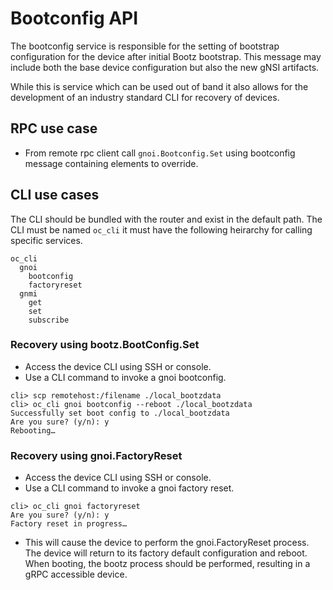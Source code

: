 # Bootconfig API

The bootconfig service is responsible for the setting of bootstrap configuration for the device after initial Bootz bootstrap.
This message may include both the base device configuration but also the new gNSI artifacts.

While this is service which can be used out of band it also allows for the development of an industry standard CLI for recovery
of devices.

## RPC use case

* From remote rpc client call `gnoi.Bootconfig.Set` using bootconfig message containing elements to override.

## CLI use cases

The CLI should be bundled with the router and exist in the default path.
The CLI must be named `oc_cli` it must have the following heirarchy for calling specific services.

```
oc_cli
  gnoi
    bootconfig
    factoryreset
  gnmi
    get
    set
    subscribe
```

### Recovery using bootz.BootConfig.Set

* Access the device CLI using SSH or console.
* Use a CLI command to invoke a gnoi bootconfig.

```
cli> scp remotehost:/filename ./local_bootzdata
cli> oc_cli gnoi bootconfig --reboot ./local_bootzdata
Successfully set boot config to ./local_bootzdata
Are you sure? (y/n): y
Rebooting…
```

### Recovery using gnoi.FactoryReset

* Access the device CLI using SSH or console.
* Use a CLI command to invoke a gnoi factory reset.

```
cli> oc_cli gnoi factoryreset
Are you sure? (y/n): y
Factory reset in progress…
```

* This will cause the device to perform the gnoi.FactoryReset process.  The device will return to its factory default configuration and reboot.  When booting, the bootz process should be performed, resulting in a gRPC accessible device.  
